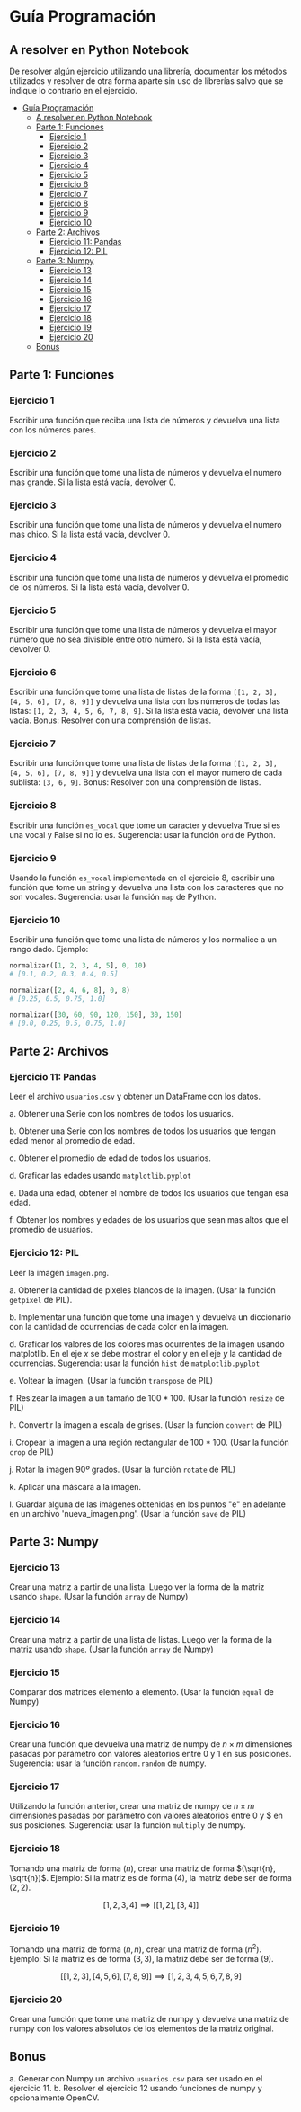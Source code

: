 # Guía Programación

## A resolver en Python Notebook

De resolver algún ejercicio utilizando una librería, documentar los métodos utilizados y resolver de otra forma aparte sin uso de librerías salvo que se indique lo contrario en el ejercicio.

<!-- @import "[TOC]" {cmd="toc" depthFrom=1 depthTo=6 orderedList=false} -->

<!-- code_chunk_output -->

- [Guía Programación](#guía-programación)
  - [A resolver en Python Notebook](#a-resolver-en-python-notebook)
  - [Parte 1: Funciones](#parte-1-funciones)
    - [Ejercicio 1](#ejercicio-1)
    - [Ejercicio 2](#ejercicio-2)
    - [Ejercicio 3](#ejercicio-3)
    - [Ejercicio 4](#ejercicio-4)
    - [Ejercicio 5](#ejercicio-5)
    - [Ejercicio 6](#ejercicio-6)
    - [Ejercicio 7](#ejercicio-7)
    - [Ejercicio 8](#ejercicio-8)
    - [Ejercicio 9](#ejercicio-9)
    - [Ejercicio 10](#ejercicio-10)
  - [Parte 2: Archivos](#parte-2-archivos)
    - [Ejercicio 11: Pandas](#ejercicio-11-pandas)
    - [Ejercicio 12: PIL](#ejercicio-12-pil)
  - [Parte 3: Numpy](#parte-3-numpy)
    - [Ejercicio 13](#ejercicio-13)
    - [Ejercicio 14](#ejercicio-14)
    - [Ejercicio 15](#ejercicio-15)
    - [Ejercicio 16](#ejercicio-16)
    - [Ejercicio 17](#ejercicio-17)
    - [Ejercicio 18](#ejercicio-18)
    - [Ejercicio 19](#ejercicio-19)
    - [Ejercicio 20](#ejercicio-20)
  - [Bonus](#bonus)

<!-- /code_chunk_output -->


## Parte 1: Funciones

### Ejercicio 1

Escribir una función que reciba una lista de números y devuelva una lista con los números pares.

### Ejercicio 2

Escribir una función que tome una lista de números y devuelva el numero mas grande. Si la lista está vacía, devolver 0.

### Ejercicio 3

Escribir una función que tome una lista de números y devuelva el numero mas chico. Si la lista está vacía, devolver 0.

### Ejercicio 4

Escribir una función que tome una lista de números y devuelva el promedio de los números. Si la lista está vacía, devolver 0.

### Ejercicio 5

Escribir una función que tome una lista de números y devuelva el mayor número que no sea divisible entre otro número. Si la lista está vacía, devolver 0.

### Ejercicio 6

Escribir una función que tome una lista de listas de la forma `[[1, 2, 3], [4, 5, 6], [7, 8, 9]]` y devuelva una lista con los números de todas las listas: `[1, 2, 3, 4, 5, 6, 7, 8, 9]`. Si la lista está vacía, devolver una lista vacía.
Bonus: Resolver con una comprensión de listas.

### Ejercicio 7

Escribir una función que tome una lista de listas de la forma `[[1, 2, 3], [4, 5, 6], [7, 8, 9]]` y devuelva una lista con el mayor numero de cada sublista: `[3, 6, 9]`.
Bonus: Resolver con una comprensión de listas.

### Ejercicio 8

Escribir una función `es_vocal` que tome un caracter y devuelva True si es una vocal y False si no lo es. Sugerencia: usar la función `ord` de Python.

### Ejercicio 9

Usando la función `es_vocal` implementada en el ejercicio 8, escribir una función que tome un string y devuelva una lista con los caracteres que no son vocales. Sugerencia: usar la función `map` de Python.

### Ejercicio 10

Escribir una función que tome una lista de números y los normalice a un rango dado.
Ejemplo:

```python
normalizar([1, 2, 3, 4, 5], 0, 10)
# [0.1, 0.2, 0.3, 0.4, 0.5]

normalizar([2, 4, 6, 8], 0, 8)
# [0.25, 0.5, 0.75, 1.0]

normalizar([30, 60, 90, 120, 150], 30, 150)
# [0.0, 0.25, 0.5, 0.75, 1.0]
```

## Parte 2: Archivos

### Ejercicio 11: Pandas

Leer el archivo ```usuarios.csv``` y obtener un DataFrame con los datos.

a. Obtener una Serie con los nombres de todos los usuarios.

b. Obtener una Serie con los nombres de todos los usuarios que tengan edad menor al promedio de edad.

c. Obtener el promedio de edad de todos los usuarios.

d. Graficar las edades usando `matplotlib.pyplot`

e. Dada una edad, obtener el nombre de todos los usuarios que tengan esa edad.

f. Obtener los nombres y edades de los usuarios que sean mas altos que el promedio de usuarios.

### Ejercicio 12: PIL

Leer la imagen ```imagen.png```.

a. Obtener la cantidad de pixeles blancos de la imagen. (Usar la función `getpixel` de PIL).

b. Implementar una función que tome una imagen y devuelva un diccionario con la cantidad de ocurrencias de cada color en la imagen.

d. Graficar los valores de los colores mas ocurrentes de la imagen usando matplotlib. En el eje $x$ se debe mostrar el color y en el eje $y$ la cantidad de ocurrencias. Sugerencia: usar la función `hist` de `matplotlib.pyplot`

e. Voltear la imagen. (Usar la función `transpose` de PIL)

f. Resizear la imagen a un tamaño de $100*100$. (Usar la función `resize` de PIL)

h. Convertir la imagen a escala de grises. (Usar la función `convert` de PIL)

i. Cropear la imagen a una región rectangular de $100*100$. (Usar la función `crop` de PIL)

j. Rotar la imagen $90º$ grados. (Usar la función `rotate` de PIL)

k. Aplicar una máscara a la imagen.

l. Guardar alguna de las imágenes obtenidas en los puntos "e" en adelante en un archivo 'nueva_imagen.png'. (Usar la función `save` de PIL)

## Parte 3: Numpy

### Ejercicio 13

Crear una matriz a partir de una lista. Luego ver la forma de la matriz usando `shape`. (Usar la función `array` de Numpy)

### Ejercicio 14

Crear una matriz a partir de una lista de listas. Luego ver la forma de la matriz usando `shape`. (Usar la función `array` de Numpy)

### Ejercicio 15

Comparar dos matrices elemento a elemento. (Usar la función `equal` de Numpy)

### Ejercicio 16

Crear una función que devuelva una matriz de numpy de $n \times m$ dimensiones pasadas por parámetro con valores aleatorios entre 0 y 1 en sus posiciones. Sugerencia: usar la función `random.random` de numpy.

### Ejercicio 17

Utilizando la función anterior, crear una matriz de numpy de $n \times m$ dimensiones pasadas por parámetro con valores aleatorios entre 0 y $ en sus posiciones. Sugerencia: usar la función `multiply` de numpy.

### Ejercicio 18

Tomando una matriz de forma $(n)$, crear una matriz de forma $(\sqrt{n}, \sqrt{n})$.
Ejemplo: Si la matriz es de forma $(4)$, la matriz debe ser de forma $(2, 2)$.

$$[1, 2, 3, 4] \implies [[1, 2], [3, 4]]$$

### Ejercicio 19

Tomando una matriz de forma $(n, n)$, crear una matriz de forma $(n^2)$.
Ejemplo: Si la matriz es de forma $(3, 3)$, la matriz debe ser de forma $(9)$.

$$[[1, 2, 3], [4, 5, 6], [7, 8, 9]] \implies [1, 2, 3, 4, 5, 6, 7, 8, 9]$$

### Ejercicio 20

Crear una función que tome una matriz de numpy y devuelva una matriz de numpy con los valores absolutos de los elementos de la matriz original.

## Bonus

a. Generar con Numpy un archivo `usuarios.csv` para ser usado en el ejercicio 11.
b. Resolver el ejercicio 12 usando funciones de numpy y opcionalmente OpenCV.
